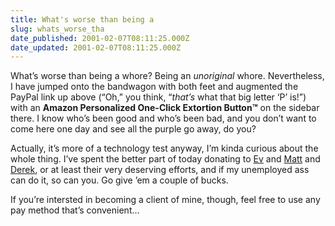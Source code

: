 ```yaml
---
title: What's worse than being a
slug: whats_worse_tha
date_published: 2001-02-07T08:11:25.000Z
date_updated: 2001-02-07T08:11:25.000Z
---
```


What’s worse than being a whore? Being an *unoriginal* whore. Nevertheless, I have jumped onto the bandwagon with both feet and augmented the PayPal link up above (“Oh,” you think, “*that’s* what that big letter ‘P’ is!”) with an **Amazon Personalized One-Click Extortion Button™** on the sidebar there. I know who’s been good and who’s been bad, and you don’t want to come here one day and see all the purple go away, do you?

Actually, it’s more of a technology test anyway, I’m kinda curious about the whole thing. I’ve spent the better part of today donating to [Ev](http://www.evhead.com) and [Matt](http://www.metafilter.com) and [Derek](http://fray.org/cafe/postcard.html), or at least their very deserving efforts, and if my unemployed ass can do it, so can you. Go give ’em a couple of bucks.

If you’re intersted in becoming a client of mine, though, feel free to use any pay method that’s convenient…
